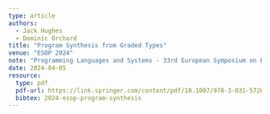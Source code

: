 ```yaml
---
type: article
authors:
  - Jack Hughes
  - Dominic Orchard
title: "Program Synthesis from Graded Types"
venue: "ESOP 2024"
note: "Programming Languages and Systems - 33rd European Symposium on Programming, ESOP 2024, Held as Part of the European Joint Conferences on Theory and Practice of Software, ETAPS 2024"
date: 2024-04-05
resource:
  type: pdf
  pdf-url: https://link.springer.com/content/pdf/10.1007/978-3-031-57262-3_4.pdf?pdf=inline%20link
  bibtex: 2024-esop-program-synthesis
---
```

